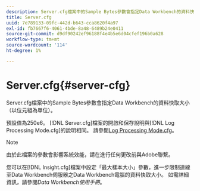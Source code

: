 ```yaml
---
description: Server.cfg檔案中的Sample Bytes參數會指定Data Workbench的資料快取大小（以位元組為單位）。
title: Server.cfg
uuid: 7e789133-09fc-442d-b643-cca8620f4a97
exl-id: fb7667f6-4061-4bde-8a48-6489b24e0411
source-git-commit: d9df90242ef96188f4e4b5e6d04cfef196b0a628
workflow-type: tm+mt
source-wordcount: '114'
ht-degree: 1%

---
```


# Server.cfg{#server-cfg}

Server.cfg檔案中的Sample Bytes參數會指定Data Workbench的資料快取大小（以位元組為單位）。

預設值為250e6。 [!DNL Server.cfg]檔案的開啟和保存說明與[!DNL Log Processing Mode.cfg]的說明相同。 請參閱[Log Processing Mode.cfg](../../../home/c-dataset-const-proc/c-add-config-files/t-log-proc-mode.md#task-e530907cb34f488182afe625e6d9e44a)。

>[!NOTE]
>
>由於此檔案的參數會影響系統效能，請在進行任何更改前與Adobe聯繫。

您可以在[!DNL Insight.cfg]檔案中設定「最大樣本大小」參數，進一步限制連線至Data Workbench伺服器之Data Workbench電腦的資料快取大小。 如需詳細資訊，請參閱&#x200B;*Data Workbench使用手冊*。

